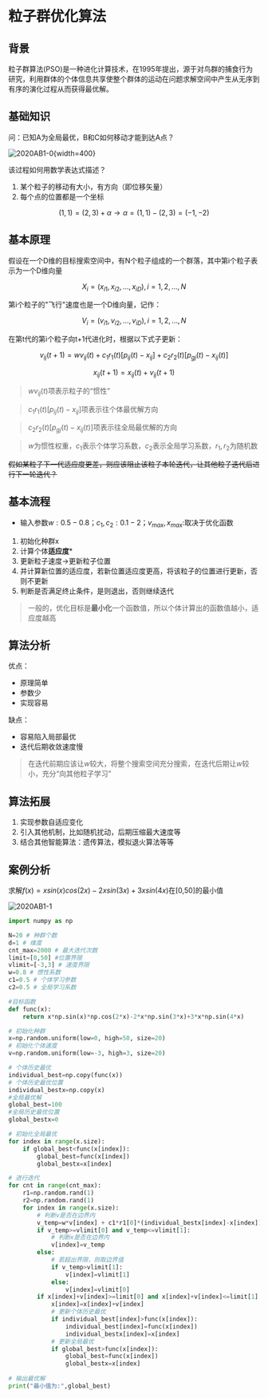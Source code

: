 # 粒子群优化算法

## 背景

粒子群算法(PSO)是一种进化计算技术，在1995年提出，源于对鸟群的捕食行为研究，利用群体的个体信息共享使整个群体的运动在问题求解空间中产生从无序到有序的演化过程从而获得最优解。

## 基础知识

问：已知A为全局最优，B和C如何移动才能到达A点？

![2020AB1-0](https://github.com/DINOREXNB/dinorexnb.github.io/blob/main/docs/images/2020AB1-0.png?raw=true){width=400}

该过程如何用数学表达式描述？

1. 某个粒子的移动有大小，有方向（即位移矢量）
2. 每个点的位置都是一个坐标

$$(1,1)=(2,3)+\alpha\to\alpha=(1,1)-(2,3)=(-1,-2)$$

## 基本原理

假设在一个D维的目标搜索空间中，有N个粒子组成的一个群落，其中第i个粒子表示为一个D维向量

$$X_i=(x_{i1},x_{i2},\dots,x_{iD}),i=1,2,\dots,N$$

第i个粒子的"飞行"速度也是一个D维向量，记作：

$$V_i=(v_{i1},v_{i2},\dots,v_{iD}),i=1,2,\dots,N$$

在第t代的第i个粒子向t+1代进化时，根据以下式子更新：

$$v_{ij}(t+1)=wv_{ij}(t)+c_1r_1(t)[p_{ij}(t)-x_{ij}]+c_2r_2(t)[p_{gj}(t)-x_{ij}(t)]$$

$$x_{ij}(t+1)=x_{ij}(t)+v_{ij}(t+1)$$

> $wv_{ij}(t)$项表示粒子的“惯性”

> $c_1r_1(t)[p_{ij}(t)-x_{ij}]$项表示往个体最优解方向

> $c_2r_2(t)[p_{gj}(t)-x_{ij}(t)]$项表示往全局最优解的方向

> $w$为惯性权重，$c_1$表示个体学习系数，$c_2$表示全局学习系数，$r_1,r_2$为随机数

~~假如某粒子下一代适应度更差，则应该阻止该粒子本轮迭代，让其他粒子迭代后进行下一轮迭代？~~

## 基本流程

- 输入参数$w:0.5-0.8$；$c_1,c_2:0.1-2$；$v_{max},x_{max}:$取决于优化函数

1. 初始化种群x
2. 计算个体**适应度***
3. 更新粒子速度->更新粒子位置
4. 并计算新位置的适应度，若新位置适应度更高，将该粒子的位置进行更新，否则不更新
5. 判断是否满足终止条件，是则退出，否则继续迭代

>一般的，优化目标是**最小化**一个函数值，所以个体计算出的函数值越小，适应度越高

## 算法分析

优点：

   - 原理简单
   - 参数少
   - 实现容易

缺点：

   - 容易陷入局部最优
   - 迭代后期收敛速度慢

>在迭代前期应该让$w$较大，将整个搜索空间充分搜索，在迭代后期让$w$较小，充分“向其他粒子学习”

## 算法拓展

1. 实现参数自适应变化
2. 引入其他机制，比如随机扰动，后期压缩最大速度等
3. 结合其他智能算法：遗传算法，模拟退火算法等等

## 案例分析

求解$f(x)=xsin(x)cos(2x)-2xsin(3x)+3xsin(4x)$在[0,50]的最小值

![2020AB1-1](https://github.com/DINOREXNB/dinorexnb.github.io/blob/main/docs/images/2020AB1-1.png?raw=true)

```python
import numpy as np

N=20 # 种群个数
d=1 # 维度
cnt_max=2000 # 最大迭代次数
limit=[0,50] #位置界限
vlimit=[-3,3] # 速度界限
w=0.8 # 惯性系数
c1=0.5 # 个体学习参数
c2=0.5 # 全局学习系数

#目标函数
def func(x):
    return x*np.sin(x)*np.cos(2*x)-2*x*np.sin(3*x)+3*x*np.sin(4*x)

# 初始化种群
x=np.random.uniform(low=0, high=50, size=20)
# 初始化个体速度
v=np.random.uniform(low=-3, high=3, size=20)

# 个体历史最优
individual_best=np.copy(func(x))
# 个体历史最优位置
individual_bestx=np.copy(x)
#全局最优解
global_best=100
#全局历史最优位置
global_bestx=0

# 初始化全局最优
for index in range(x.size):
    if global_best<func(x[index]):
        global_best=func(x[index])
        global_bestx=x[index]

# 进行迭代
for cnt in range(cnt_max):
    r1=np.random.rand(1)
    r2=np.random.rand(1)
    for index in range(x.size):
        # 判断v是否在边界内
        v_temp=w*v[index] + c1*r1[0]*(individual_bestx[index]-x[index]) + c2*r2[0]*(global_bestx-x[index])
        if v_temp>=vlimit[0] and v_temp<=vlimit[1]:
            # 判断x是否在边界内
            v[index]=v_temp
        else:
            # 若超出界限，则取边界值
            if v_temp>vlimit[1]:
                v[index]=vlimit[1]
            else:
                v[index]=vlimit[0]
        if x[index]+v[index]>=limit[0] and x[index]+v[index]<=limit[1]:
            x[index]=x[index]+v[index]
            # 更新个体历史最优
            if individual_best[index]>func(x[index]):
                individual_best[index]=func(x[index])
                individual_bestx[index]=x[index]
            # 更新全局最优
            if global_best>func(x[index]):
                global_best=func(x[index])
                global_bestx=x[index]
        
# 输出最优解
print("最小值为:",global_best)
```